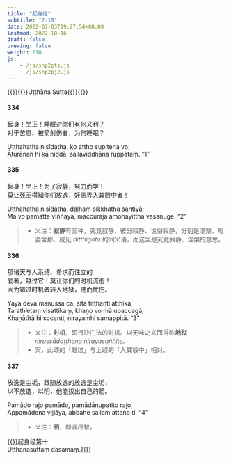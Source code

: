 ```yaml
---
title: "起身经"
subtitle: "2:10"
date: 2022-07-03T19:27:54+08:00
lastmod: 2022-10-16
draft: false
brewing: false
weight: 210
js:
    - /js/snp2pts.js
    - /js/snp2pj2.js
---
```



{{<subtitle>}}{{<suttalink src="snp2.10">}}Uṭṭhāna Sutta{{</suttalink>}}{{</subtitle>}}

#### 334

起身！坐正！睡眠对你们有何义利？  
对于苦患、被箭射伤者，为何睡眠？

Uṭṭhahatha nisīdatha, ko attho supitena vo;  
Āturānañ hi kā niddā, sallaviddhāna ruppataṃ. <q>1</q>

#### 335

起身！坐正！为了寂静，努力而学！  
莫让死王得知你们放逸，好愚弄入其彀中者！

Uṭṭhahatha nisīdatha, daḷhaṃ sikkhatha santiyā;  
Mā vo pamatte viññāya, maccurājā amohayittha vasānuge. <q>2</q>

> - 义注：**寂静**有三种，究竟寂静、彼分寂静、世俗寂静，分别是涅槃、毗婆舍那、成见 *diṭṭhigata* 的同义语，而这里是究竟寂静、涅槃的意思。

#### 336

那诸天与人系缚、希求而住立的  
爱著，越过它！莫让你们的时机流逝！  
因为错过时机者转入地狱，随而忧伤。

Yāya devā manussā ca, sitā tiṭṭhanti atthikā;  
Tarath’etaṃ visattikaṃ, khaṇo vo mā upaccagā;  
Khaṇātītā hi socanti, nirayamhi samappitā. <q>3</q>

> - 义注：**时机**，即行沙门法的时机。以无味之义而得称**地狱** *nirassādaṭṭhena nirayasaññite*。
> - 案，此颂的「越过」与上颂的「入其彀中」相对。

#### 337

放逸是尘垢，跟随放逸的放逸是尘垢，  
以不放逸，以明，他能拔出自己的箭。

Pamādo rajo pamādo, pamādānupatito rajo;  
Appamādena vijjāya, abbahe sallam attano ti. <q>4</q>

> - 义注：**明**，即漏尽智。


{{<eof>}}起身经第十<br>Uṭṭhānasuttaṃ dasamaṃ.{{</eof>}}